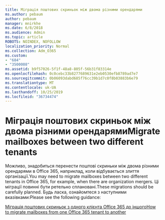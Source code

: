 ```yaml
---
title: Міграція поштових скриньок між двома різними орендарями
ms.author: pebaum
author: pebaum
manager: mnirkhe
ms.date: 6/8/2018
ms.audience: Admin
ms.topic: article
ROBOTS: NOINDEX, NOFOLLOW
localization_priority: Normal
ms.collection: Adm_O365
ms.custom:
- "684"
- "3500008"
ms.assetid: b9f57026-5f1f-48a8-805f-56b31f83314e
ms.openlocfilehash: 0c0cebc33b8277689631e2eb0530efb8789ad7e7
ms.sourcegitcommit: 0b06093dabd685f76cc39b1d7c0f8b03883b6e79
ms.translationtype: MT
ms.contentlocale: uk-UA
ms.lasthandoff: 10/25/2019
ms.locfileid: "36734474"
---
```

# <a name="migrate-mailboxes-between-two-different-tenants"></a><span data-ttu-id="fa4f1-102">Міграція поштових скриньок між двома різними орендарями</span><span class="sxs-lookup"><span data-stu-id="fa4f1-102">Migrate mailboxes between two different tenants</span></span>

<span data-ttu-id="fa4f1-103">Можливо, знадобиться перенести поштові скриньки між двома різними орендарями в Office 365, наприклад, коли відбувається злиття організації.</span><span class="sxs-lookup"><span data-stu-id="fa4f1-103">You may need to migrate mailboxes between two different tenants in Office 365, for example, when there are organization mergers.</span></span> <span data-ttu-id="fa4f1-104">Ці міграції повинні бути ретельно сплановані.</span><span class="sxs-lookup"><span data-stu-id="fa4f1-104">These migrations should be carefully planned.</span></span> <span data-ttu-id="fa4f1-105">Будь ласка, ознайомтеся з наступними вказівками:</span><span class="sxs-lookup"><span data-stu-id="fa4f1-105">Please see the following guidance:</span></span>
  
[<span data-ttu-id="fa4f1-106">Міграція поштових скриньок з одного клієнта Office 365 до іншого</span><span class="sxs-lookup"><span data-stu-id="fa4f1-106">How to migrate mailboxes from one Office 365 tenant to another</span></span>](https://docs.microsoft.com/Exchange/mailbox-migration/migrate-mailboxes-across-tenants)
  
